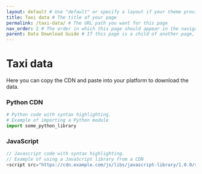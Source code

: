 ```yaml
---
layout: default # Use "default" or specify a layout if your theme provides specific layouts for pages
title: Taxi data # The title of your page
permalink: /taxi-data/ # The URL path you want for this page
nav_order: 2 # The order in which this page should appear in the navigation menu, if applicable
parent: Data Download Guide # If this page is a child of another page, specify the parent page's title here
---
```


# Taxi data

Here you can copy the CDN and paste into your platform to download the data.
<!-- Add more content here -->
### Python CDN
```python
# Python code with syntax highlighting.
# Example of importing a Python module
import some_python_library
```

### JavaScript

```js
// Javascript code with syntax highlighting.
// Example of using a JavaScript library from a CDN
<script src="https://cdn.example.com/js/libs/javascript-library/1.0.0/script.min.js"></script>
```


